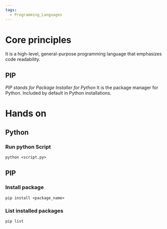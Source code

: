 ```yaml
---
tags:
  - Programming_Languages
---
```

# Core principles
It is a high-level, general-purpose programming language that emphasizes code readability.
## PIP
_PIP stands for Package Installer for Python_
It is the package manager for Python. Included by default in Python installations.

# Hands on
## Python
### Run python Script
```shell
python <script.py>
```
## PIP
### Install package
```shell
pip install <package_name>
```
### List installed packages
```shell
pip list
```